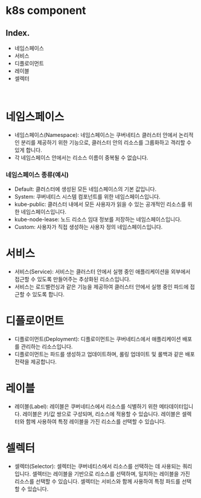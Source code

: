 # k8s component

## Index.

- 네임스페이스
- 서비스
- 디플로이먼트
- 레이블
- 셀렉터

<br>

# 네임스페이스

- 네임스페이스(Namespace): 네임스페이스는 쿠버네티스 클러스터 안에서 논리적인 분리를 제공하기 위한 기능으로, 클러스터 안의 리소스를 그룹화하고 격리할 수 있게 합니다. 
- 각 네임스페이스 안에서는 리소스 이름이 중복될 수 없습니다.

### 네임스페이스 종류(예시)

- Default: 클러스터에 생성된 모든 네임스페이스의 기본 값입니다.
- System: 쿠버네티스 시스템 컴포넌트를 위한 네임스페이스입니다.
- kube-public: 클러스터 내에서 모든 사용자가 읽을 수 있는 공개적인 리소스를 위한 네임스페이스입니다.
- kube-node-lease: 노드 리소스 임대 정보를 저장하는 네임스페이스입니다.
- Custom: 사용자가 직접 생성하는 사용자 정의 네임스페이스입니다.

# 서비스

- 서비스(Service): 서비스는 클러스터 안에서 실행 중인 애플리케이션을 외부에서 접근할 수 있도록 만들어주는 추상화된 리소스입니다. 
- 서비스는 로드밸런싱과 같은 기능을 제공하여 클러스터 안에서 실행 중인 파드에 접근할 수 있도록 합니다.

# 디플로이먼트

- 디플로이먼트(Deployment): 디플로이먼트는 쿠버네티스에서 애플리케이션 배포를 관리하는 리소스입니다. 
- 디플로이먼트는 파드를 생성하고 업데이트하며, 롤링 업데이트 및 롤백과 같은 배포 전략을 제공합니다.

# 레이블

- 레이블(Label): 레이블은 쿠버네티스에서 리소스를 식별하기 위한 메타데이터입니다. 레이블은 키/값 쌍으로 구성되며, 리소스에 적용할 수 있습니다. 레이블은 셀렉터와 함께 사용하여 특정 레이블을 가진 리소스를 선택할 수 있습니다.

# 셀렉터

- 셀렉터(Selector): 셀렉터는 쿠버네티스에서 리소스를 선택하는 데 사용되는 쿼리입니다. 셀렉터는 레이블을 기반으로 리소스를 선택하며, 일치하는 레이블을 가진 리소스를 선택할 수 있습니다. 셀렉터는 서비스와 함께 사용하여 특정 파드를 선택할 수 있습니다.